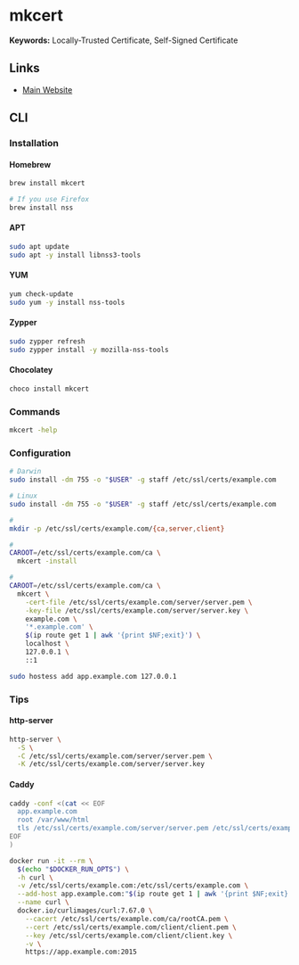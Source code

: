 # mkcert

**Keywords:** Locally-Trusted Certificate, Self-Signed Certificate

## Links

- [Main Website](https://github.com/FiloSottile/mkcert)

## CLI

### Installation

#### Homebrew

```sh
brew install mkcert

# If you use Firefox
brew install nss
```

#### APT

```sh
sudo apt update
sudo apt -y install libnss3-tools
```

#### YUM

```sh
yum check-update
sudo yum -y install nss-tools
```

#### Zypper

```sh
sudo zypper refresh
sudo zypper install -y mozilla-nss-tools
```

#### Chocolatey

```sh
choco install mkcert
```

### Commands

```sh
mkcert -help
```

### Configuration

```sh
# Darwin
sudo install -dm 755 -o "$USER" -g staff /etc/ssl/certs/example.com

# Linux
sudo install -dm 755 -o "$USER" -g staff /etc/ssl/certs/example.com

#
mkdir -p /etc/ssl/certs/example.com/{ca,server,client}

#
CAROOT=/etc/ssl/certs/example.com/ca \
  mkcert -install

#
CAROOT=/etc/ssl/certs/example.com/ca \
  mkcert \
    -cert-file /etc/ssl/certs/example.com/server/server.pem \
    -key-file /etc/ssl/certs/example.com/server/server.key \
    example.com \
    '*.example.com' \
    $(ip route get 1 | awk '{print $NF;exit}') \
    localhost \
    127.0.0.1 \
    ::1
```

```sh
sudo hostess add app.example.com 127.0.0.1
```

### Tips

#### http-server

```sh
http-server \
  -S \
  -C /etc/ssl/certs/example.com/server/server.pem \
  -K /etc/ssl/certs/example.com/server/server.key
```

<!-- #### mitmproxy

```sh
mitmdump \
  -p 443 \
  --mode reverse:http://127.0.0.1:8000 \
  --no-http2 \
  --certs /etc/ssl/certs/example.com/server/server.pem
``` -->

#### Caddy

```sh
caddy -conf <(cat << EOF
  app.example.com
  root /var/www/html
  tls /etc/ssl/certs/example.com/server/server.pem /etc/ssl/certs/example.com/server/server.key
EOF
)
```

```sh
docker run -it --rm \
  $(echo "$DOCKER_RUN_OPTS") \
  -h curl \
  -v /etc/ssl/certs/example.com:/etc/ssl/certs/example.com \
  --add-host app.example.com:"$(ip route get 1 | awk '{print $NF;exit}')" \
  --name curl \
  docker.io/curlimages/curl:7.67.0 \
    --cacert /etc/ssl/certs/example.com/ca/rootCA.pem \
    --cert /etc/ssl/certs/example.com/client/client.pem \
    --key /etc/ssl/certs/example.com/client/client.key \
    -v \
    https://app.example.com:2015
```
